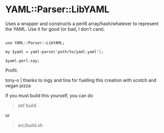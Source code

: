 # YAML::Parser::LibYAML

Uses a wrapper and constructs a perl6 array/hash/whatever to represent the YAML.  Use it for good (or bad, I don't care).

```perl6

use YAML::Parser::LibYAML;

my $yaml = yaml-parse('path/to/yaml.yaml');

$yaml.perl.say;
```

Profit.

tony-o | thanks to ingy and tina for fuelling this creation with scotch and vegan pizza

If you must build this yourself, you can do

> zef build .

or

> src/build.sh
